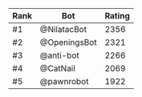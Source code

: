 Rank|Bot|Rating
---|---|---
#1|@NilatacBot|2356
#2|@OpeningsBot|2321
#3|@anti-bot|2266
#4|@CatNail|2069
#5|@pawnrobot|1922
